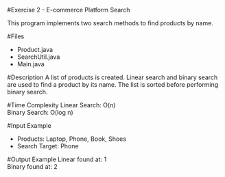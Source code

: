 ﻿#Exercise 2 - E-commerce Platform Search

This program implements two search methods to find products by name.

#Files
- Product.java
- SearchUtil.java
- Main.java

#Description
A list of products is created. Linear search and binary search are used to find a product by its name.
The list is sorted before performing binary search.

#Time Complexity
Linear Search: O(n)  
Binary Search: O(log n)

#Input Example
- Products: Laptop, Phone, Book, Shoes
- Search Target: Phone

#Output Example
Linear found at: 1  
Binary found at: 2
